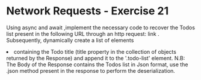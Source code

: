 # Network Requests - Exercise 21

Using async and await ,implement the necessary code to recover the Todos list present in the following URL through an http request: link . Subsequently, dynamically create a list of elements <li> containing the Todo title (title property in the collection of objects returned by the Response) and append it to the '.todo-list' element. N.B: The Body of the Response contains the Todos list in Json format, use the .json method present in the response to perform the deserialization.

